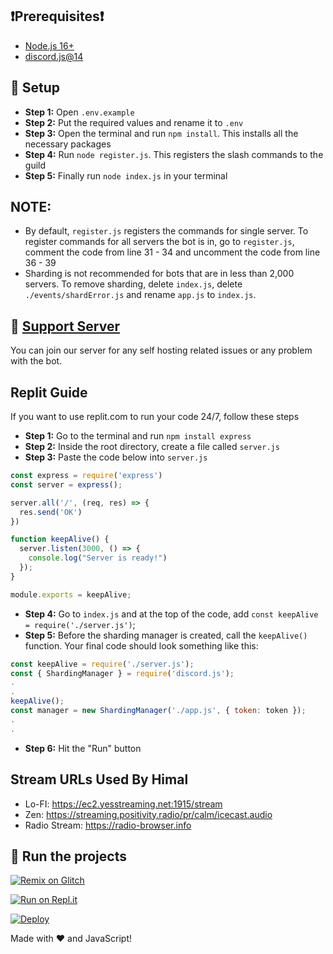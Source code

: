 ## ❗Prerequisites❗
- [Node.js 16+](https://nodejs.org/en/download/)
- [discord.js@14](https://discord.js.org/#/)

## 📝 Setup
- **Step 1:** Open `.env.example`
- **Step 2:** Put the required values and rename it to `.env`
- **Step 3:** Open the terminal and run `npm install`. This installs all the necessary packages
- **Step 4:** Run `node register.js`. This registers the slash commands to the guild
- **Step 5:** Finally run `node index.js` in your terminal

## NOTE:
- By default,  `register.js` registers the commands for single server. To register commands for all servers the bot is in, go to `register.js`, comment the code from line 31 - 34 and uncomment the code from line 36 - 39
- Sharding is not recommended for bots that are in less than 2,000 servers. To remove sharding, delete `index.js`, delete `./events/shardError.js` and rename `app.js` to `index.js`.

## 📝 [Support Server](https://discord.gg/nZRMdQeK6m)
You can join our server for any self hosting related issues or any problem with the bot.

## Replit Guide
If you want to use replit.com to run your code 24/7, follow these steps
- **Step 1:** Go to the terminal and run `npm install express`
- **Step 2:** Inside the root directory, create a file called `server.js`
- **Step 3:** Paste the code below into `server.js`
```js
const express = require('express')
const server = express();

server.all('/', (req, res) => {
  res.send('OK')
})

function keepAlive() {
  server.listen(3000, () => {
    console.log("Server is ready!")
  });
}

module.exports = keepAlive;
```
- **Step 4:** Go to `index.js` and at the top of the code, add `const keepAlive = require('./server.js')`;
- **Step 5:** Before the sharding manager is created, call the `keepAlive()` function. Your final code should look something like this:
```js
const keepAlive = require('./server.js');
const { ShardingManager } = require('discord.js');
.
.
keepAlive();
const manager = new ShardingManager('./app.js', { token: token });
.
.
```
- **Step 6:** Hit the "Run" button

## Stream URLs Used By Himal
- Lo-FI: https://ec2.yesstreaming.net:1915/stream
- Zen: https://streaming.positivity.radio/pr/calm/icecast.audio
- Radio Stream: https://radio-browser.info

## 💨 Run the projects

[![Remix on Glitch](https://cdn.glitch.com/2703baf2-b643-4da7-ab91-7ee2a2d00b5b%2Fremix-button.svg)](https://glitch.com/edit/#!/import/github/Grizz1e/HimalV2)

[![Run on Repl.it](https://repl.it/badge/github/Grizz1e/HimalV2)](https://repl.it/github/Grizz1e/HimalV2)

[![Deploy](https://www.herokucdn.com/deploy/button.svg)](https://heroku.com/deploy?template=https://github.com/Grizz1e/HimalV2)

Made with ❤️ and JavaScript!
